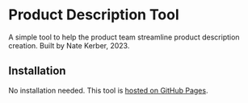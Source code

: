 # Product Description Tool

A simple tool to help the product team streamline product description creation. Built by Nate Kerber, 2023.

## Installation

No installation needed. This tool is [hosted on GitHub Pages](https://collegeoutside.github.io/productDescriptions/).